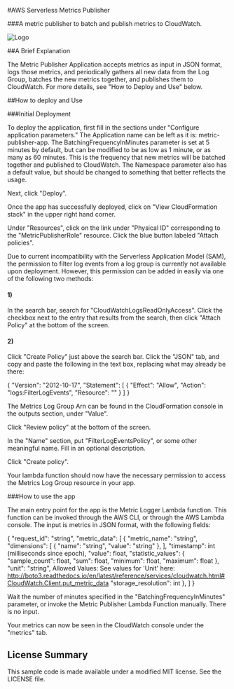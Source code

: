 #AWS Serverless Metrics Publisher

###A metric publisher to batch and publish metrics to CloudWatch.

![Logo](MetricPublisherAppDiagram.png)

##A Brief Explanation

The Metric Publisher Application accepts metrics as input in JSON format,
logs those metrics, and periodically gathers all new data from the Log Group,
batches the new metrics together, and publishes them to CloudWatch. For more
details, see "How to Deploy and Use" below.

##How to deploy and Use

###Initial Deployment

To deploy the application, first fill in the sections under "Configure
application parameters." The Application name can be left as it is:
metric-publisher-app. The BatchingFrequencyInMinutes parameter is set at
5 minutes by default, but can be modified to be as low as 1 minute, or as many
as 60 minutes. This is the frequency that new metrics will be batched together
and published to CloudWatch. The Namespace parameter also has a default value,
but should be changed to something that better reflects the usage.

Next, click "Deploy".

Once the app has successfully deployed, click on "View CloudFormation stack" in
the upper right hand corner.

Under "Resources", click on the link under "Physical ID" corresponding to
the "MetricPublisherRole" resource. Click the blue button labeled
"Attach policies".

Due to current incompatibility with the Serverless Application Model (SAM), the
permission to filter log events from a log group is currently not available upon
deployment. However, this permission can be added in easily via one of the
following two methods:

#### 1)

In the search bar, search for "CloudWatchLogsReadOnlyAccess". Click the
checkbox next to the entry that results from the search, then click
"Attach Policy" at the bottom of the screen.

#### 2)

Click "Create Policy" just above the search bar. Click the "JSON" tab,
and copy and paste the following in the text box, replacing what may already
be there:

{
    "Version": "2012-10-17",
    "Statement": [
        {
            "Effect": "Allow",
            "Action": "logs:FilterLogEvents",
            "Resource": "<REPLACE WITH METRICS LOG GROUP ARN>"
        }
    ]
}

The Metrics Log Group Arn can be found in the CloudFormation console in the
outputs section, under "Value".

Click "Review policy" at the bottom of the screen.

In the "Name" section, put "FilterLogEventsPolicy", or some other meaningful
name. Fill in an optional description.

Click "Create policy".

Your lambda function should now have the necessary permission to access the
Metrics Log Group resource in your app.

###How to use the app

The main entry point for the app is the Metric Logger Lambda function.
This function can be invoked through the AWS CLI, or through the AWS
Lambda console. The input is metrics in JSON format, with the following
fields:

{
    "request_id": "string",
    "metric_data": [
        {
            "metric_name": "string",
            "dimensions": [
                {
                    "name": "string",
                    "value": "string"
                },
            ],
            "timestamp": int (milliseconds since epoch),
            "value": float,
            "statistic_values": {
                "sample_count": float,
                "sum": float,
                "minimum": float,
                "maximum": float
            },
            "unit": "string", Allowed Values: See values for 'Unit' here: http://boto3.readthedocs.io/en/latest/reference/services/cloudwatch.html#CloudWatch.Client.put_metric_data
            "storage_resolution": int
        },
    ]
}

Wait the number of minutes specified in the "BatchingFrequencyInMinutes" parameter,
or invoke the Metric Publisher Lambda Function manually. There is no input.

Your metrics can now be seen in the CloudWatch console under the "metrics" tab.

## License Summary

This sample code is made available under a modified MIT license.
See the LICENSE file.
